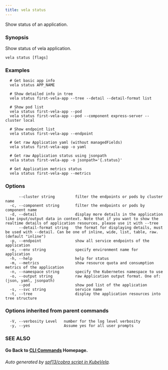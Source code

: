 ```yaml
---
title: vela status
---
```


Show status of an application.

### Synopsis

Show status of vela application.

```
vela status [flags]
```

### Examples

```
  # Get basic app info
  vela status APP_NAME

  # Show detailed info in tree
  vela status first-vela-app --tree --detail --detail-format list

  # Show pod list
  vela status first-vela-app --pod
  vela status first-vela-app --pod --component express-server --cluster local

  # Show endpoint list
  vela status first-vela-app --endpoint

  # Get raw Application yaml (without managedFields)
  vela status first-vela-app -o yaml

  # Get raw Application status using jsonpath
  vela status first-vela-app -o jsonpath='{.status}'
  
  # Get Application metrics status
  vela status first-vela-app --metrics
```

### Options

```
      --cluster string         filter the endpoints or pods by cluster name
  -c, --component string       filter the endpoints or pods by component name
  -d, --detail                 display more details in the application like input/output data in context. Note that if you want to show the realtime details of application resources, please use it with --tree
      --detail-format string   the format for displaying details, must be used with --detail. Can be one of inline, wide, list, table, raw. (default "inline")
  -p, --endpoint               show all service endpoints of the application
  -e, --env string             specify environment name for application
  -h, --help                   help for status
  -m, --metrics                show resource quota and consumption metrics of the application
  -n, --namespace string       specify the Kubernetes namespace to use
  -o, --output string          raw Application output format. One of: (json, yaml, jsonpath)
      --pod                    show pod list of the application
  -s, --svc string             service name
  -t, --tree                   display the application resources into tree structure
```

### Options inherited from parent commands

```
  -V, --verbosity Level   number for the log level verbosity
  -y, --yes               Assume yes for all user prompts
```

### SEE ALSO



#### Go Back to [CLI Commands](vela) Homepage.


###### Auto generated by [spf13/cobra script in KubeVela](https://github.com/kubevela/kubevela/tree/master/hack/docgen).

